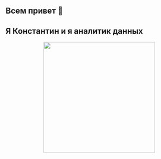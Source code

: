## Всем привет 👋
## Я Константин и я аналитик данных
<div id="header" align="center">
  <img src="https://cdn.dribbble.com/users/2765745/screenshots/6079025/highvern-800x600.gif" width="300"/>
</div>


